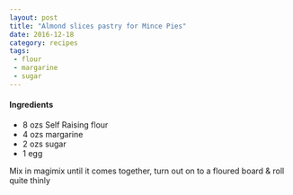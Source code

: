 ```yaml
---
layout: post
title: "Almond slices pastry for Mince Pies"
date: 2016-12-18
category: recipes
tags:
 - flour
 - margarine
 - sugar
---
```


#### Ingredients ####

* 8 ozs Self Raising flour
* 4 ozs margarine
* 2 ozs sugar
* 1 egg

Mix in magimix until it comes together, turn out on to a floured board &
roll quite thinly
